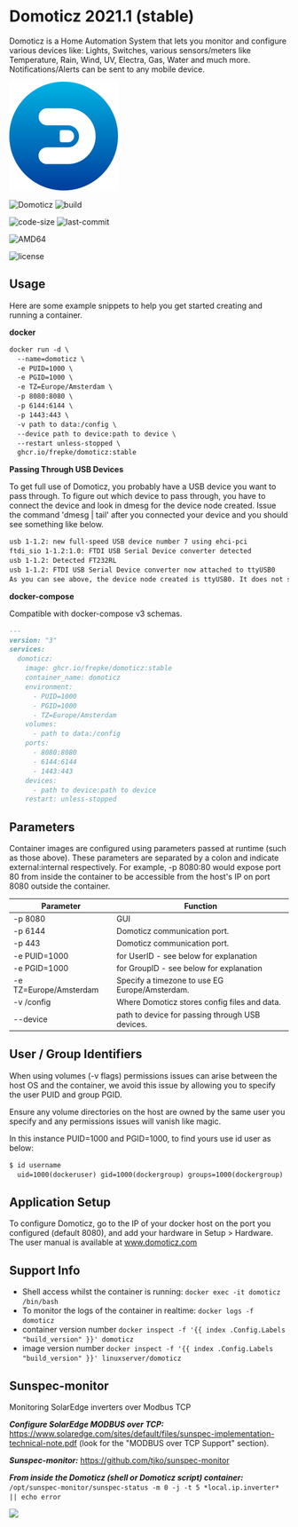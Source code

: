 # Domoticz 2021.1 (stable)

Domoticz is a Home Automation System that lets you monitor and configure various devices like: Lights, Switches, various sensors/meters like Temperature, Rain, Wind, UV, Electra, Gas, Water and much more. Notifications/Alerts can be sent to any mobile device.

[![](https://raw.githubusercontent.com/domoticz/domoticz/master/www/images/logo.png)](https://www.domoticz.com/)

![Domoticz](https://img.shields.io/badge/Domoticz-2021.1-orange?style=plastic)
![build](https://img.shields.io/badge/Build-13191_(stable)-orange?style=plastic)

![code-size](https://img.shields.io/github/languages/code-size/frepke/domoticz?style=plastic)
![last-commit](https://img.shields.io/github/last-commit/frepke/domoticz/master?style=plastic)

![AMD64](https://img.shields.io/badge/Architecture-AMD64-darkred?style=plastic)

![license](https://img.shields.io/github/license/Frepke/domoticz?style=plastic)

## Usage

Here are some example snippets to help you get started creating and running a container.

**docker**

```markdown
docker run -d \
  --name=domoticz \
  -e PUID=1000 \
  -e PGID=1000 \
  -e TZ=Europe/Amsterdam \
  -p 8080:8080 \
  -p 6144:6144 \
  -p 1443:443 \
  -v path to data:/config \
  --device path to device:path to device \
  --restart unless-stopped \
  ghcr.io/frepke/domoticz:stable
```

**Passing Through USB Devices**

To get full use of Domoticz, you probably have a USB device you want to pass through. To figure out which device to pass through, you have to connect the device and look in dmesg for the device node created. Issue the command 'dmesg | tail' after you connected your device and you should see something like below.

```markdown
usb 1-1.2: new full-speed USB device number 7 using ehci-pci
ftdi_sio 1-1.2:1.0: FTDI USB Serial Device converter detected
usb 1-1.2: Detected FT232RL
usb 1-1.2: FTDI USB Serial Device converter now attached to ttyUSB0
As you can see above, the device node created is ttyUSB0. It does not say where, but it's almost always in /dev/. The correct tag for passing through this USB device is '--device /dev/ttyUSB0:/dev/ttyUSB0'
```

**docker-compose**

Compatible with docker-compose v3 schemas.

```markdown
---
version: "3"
services:
  domoticz:
    image: ghcr.io/frepke/domoticz:stable
    container_name: domoticz
    environment:
      - PUID=1000
      - PGID=1000
      - TZ=Europe/Amsterdam
    volumes:
      - path to data:/config
    ports:
      - 8080:8080
      - 6144:6144
      - 1443:443
    devices:
      - path to device:path to device
    restart: unless-stopped
```

## Parameters

Container images are configured using parameters passed at runtime (such as those above). These parameters are separated by a colon and indicate external:internal respectively. For example, -p 8080:80 would expose port 80 from inside the container to be accessible from the host's IP on port 8080 outside the container.

Parameter  | Function
------------- | -------------
-p 8080| GUI
-p 6144| Domoticz communication port.
-p 443| Domoticz communication port.
-e PUID=1000| for UserID - see below for explanation
-e PGID=1000| for GroupID - see below for explanation
-e TZ=Europe/Amsterdam| Specify a timezone to use EG Europe/Amsterdam.
-v /config| Where Domoticz stores config files and data.
--device| path to device for passing through USB devices.

## User / Group Identifiers

When using volumes (-v flags) permissions issues can arise between the host OS and the container, we avoid this issue by allowing you to specify the user PUID and group PGID.

Ensure any volume directories on the host are owned by the same user you specify and any permissions issues will vanish like magic.

In this instance PUID=1000 and PGID=1000, to find yours use id user as below:

  ```markdown
$ id username
    uid=1000(dockeruser) gid=1000(dockergroup) groups=1000(dockergroup)
```

## Application Setup

To configure Domoticz, go to the IP of your docker host on the port you configured (default 8080), and add your hardware in Setup > Hardware. The user manual is available at www.domoticz.com

## Support Info

- Shell access whilst the container is running: `docker exec -it domoticz /bin/bash`
- To monitor the logs of the container in realtime: `docker logs -f domoticz`
- container version number `docker inspect -f '{{ index .Config.Labels "build_version" }}' domoticz`
- image version number `docker inspect -f '{{ index .Config.Labels "build_version" }}' linuxserver/domoticz`

## Sunspec-monitor

Monitoring SolarEdge inverters over Modbus TCP

***Configure SolarEdge MODBUS over TCP:***
<https://www.solaredge.com/sites/default/files/sunspec-implementation-technical-note.pdf> (look for the "MODBUS over TCP Support" section).

***Sunspec-monitor:*** <https://github.com/tjko/sunspec-monitor>

***From inside the Domoticz (shell or Domoticz script) container:***
`/opt/sunspec-monitor/sunspec-status -m 0 -j -t 5 *local.ip.inverter* || echo error`



<a href="https://www.buymeacoffee.com/frepke"><img src="https://img.buymeacoffee.com/button-api/?text=Buy me a coffee&emoji=&slug=frepke&button_colour=5F7FFF&font_colour=ffffff&font_family=Cookie&outline_colour=000000&coffee_colour=FFDD00"></a>

